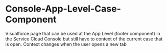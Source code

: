 # Console-App-Level-Case-Component
Visualforce page that can be used at the App Level (footer component) in the Service Cloud Console but still have to context of the current case that is open. Context changes when the user opens a new tab
